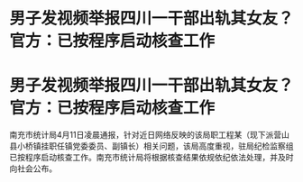 # 男子发视频举报四川一干部出轨其女友？官方：已按程序启动核查工作

# 男子发视频举报四川一干部出轨其女友？官方：已按程序启动核查工作

南充市统计局4月11日凌晨通报，针对近日网络反映的该局职工程某（现下派营山县小桥镇挂职任镇党委委员、副镇长）相关问题，该局高度重视，驻局纪检监察组已按程序启动核查工作。南充市统计局将根据核查结果依规依纪依法处理，并及时向社会公布。

